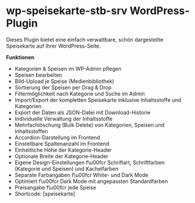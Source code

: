 # wp-speisekarte-stb-srv WordPress-Plugin

Dieses Plugin bietet eine einfach verwaltbare, schön dargestellte Speisekarte auf Ihrer WordPress-Seite.

**Funktionen**
- Kategorien & Speisen im WP-Admin pflegen
- Speisen bearbeiten
- Bild-Upload je Speise (Medienbibliothek)
- Sortierung der Speisen per Drag & Drop
- Filtermöglichkeit nach Kategorie und Suche im Admin
- Import/Export der kompletten Speisekarte inklusive Inhaltsstoffe und Kategorien
- Export der Daten als JSON-Datei mit Download-Historie
- Individuelle Verwaltung der Inhaltsstoffe
- Mehrfachlöschung (Bulk Delete) von Kategorien, Speisen und Inhaltsstoffen
- Accordion-Darstellung im Frontend
- Einstellbare Spaltenanzahl im Frontend
- Einheitliche Höhe der Kategorie-Header
- Optionale Breite der Kategorie-Header
- Eigene Design-Einstellungen f\u00fcr Schriftart, Schriftfarben (Kategorie und Speisen) und Kachelfarben
- Separate Farbangaben f\u00fcr White- und Dark&nbsp;Mode
- Optimiert f\u00fcr Dark&nbsp;Mode mit angepassten Standardfarben
- Preisangabe f\u00fcr jede Speise
- Shortcode: [speisekarte]
